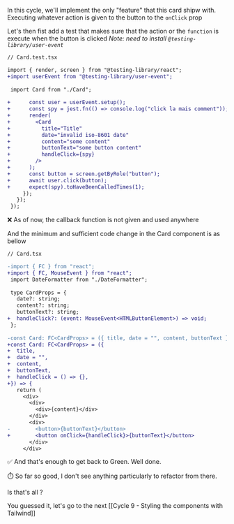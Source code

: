 In this cycle, we'll implement the only "feature" that this card shipw with. Executing whatever action is given to the button to the `onClick`  prop

Let's then fist add a test that makes sure that the action or the `function` is execute when the button is clicked
*Note: need to install `@testing-library/user-event`*

```diff
// Card.test.tsx

import { render, screen } from "@testing-library/react";
+import userEvent from "@testing-library/user-event";
 
 import Card from "./Card";
 
+      const user = userEvent.setup();
+      const spy = jest.fn(() => console.log("click la mais comment"));
+      render(
+        <Card
+          title="Title"
+          date="invalid iso-8601 date"
+          content="some content"
+          buttonText="some button content"
+          handleClick={spy}
+        />
+      );
+      const button = screen.getByRole("button");
+      await user.click(button);
+      expect(spy).toHaveBeenCalledTimes(1);
     });
   });
 });

```

❌  As of now, the callback function is not given and used anywhere

And the minimum and sufficient code change in the Card component is as bellow

```diff
// Card.tsx

-import { FC } from "react";
+import { FC, MouseEvent } from "react";
 import DateFormatter from "./DateFormatter";
 
 type CardProps = {
   date?: string;
   content?: string;
   buttonText?: string;
+  handleClick?: (event: MouseEvent<HTMLButtonElement>) => void;
 };
 
-const Card: FC<CardProps> = ({ title, date = "", content, buttonText }) => {
+const Card: FC<CardProps> = ({
+  title,
+  date = "",
+  content,
+  buttonText,
+  handleClick = () => {},
+}) => {
   return (
     <div>
       <div>
         <div>{content}</div>
       </div>
       <div>
-        <button>{buttonText}</button>
+        <button onClick={handleClick}>{buttonText}</button>
       </div>
     </div>

```

✅  And that's enough to get back to Green. Well done.

⏱️ So far so good, I don't see anything particularly to refactor from there.

Is that's all ?

You guessed it, let's go to the next [[Cycle 9 - Styling the components with Tailwind]]